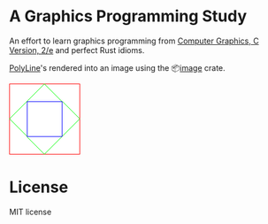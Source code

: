 # A Graphics Programming Study

An effort to learn graphics programming from
[Computer Graphics, C Version, 2/e](http://www.prenhall.com/allbooks/esm_0135309247.html)
and perfect Rust idioms.

[PolyLine](src/poly_line.rs)'s rendered into an image using the
📦[image](https://github.com/PistonDevelopers/image) crate.

![Squares & Diamond](sample.png)

# License

MIT license
